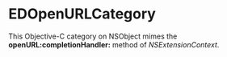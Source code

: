 EDOpenURLCategory
=================

This Objective-C category on NSObject mimes the **openURL:completionHandler:** method of _NSExtensionContext_.
